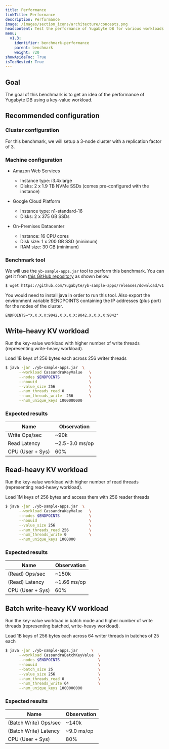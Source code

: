 ```yaml
---
title: Performance
linkTitle: Performance
description: Performance
image: /images/section_icons/architecture/concepts.png
headcontent: Test the performance of Yugabyte DB for various workloads.
menu:
  v1.3:
    identifier: benchmark-performance
    parent: benchmark
    weight: 720
showAsideToc: True
isTocNested: True
---
```


## Goal

The goal of this benchmark is to get an idea of the performance of Yugabyte DB using a key-value workload.

## Recommended configuration

### Cluster configuration

For this benchmark, we will setup a 3-node cluster with a replication factor of 3.

### Machine configuration

* Amazon Web Services

  * Instance type: i3.4xlarge
  * Disks: 2 x 1.9 TB NVMe SSDs (comes pre-configured with the instance)

* Google Cloud Platform

  * Instance type: n1-standard-16
  * Disks: 2 x 375 GB SSDs

* On-Premises Datacenter

  * Instance: 16 CPU cores
  * Disk size: 1 x 200 GB SSD (minimum)
  * RAM size: 30 GB (minimum)

### Benchmark tool

We will use the `yb-sample-apps.jar` tool to perform this benchmark. You can get it from [this GitHub repository](https://github.com/Yugabyte/yb-sample-apps) as shown below.

```sh
$ wget https://github.com/Yugabyte/yb-sample-apps/releases/download/v1.2.0/yb-sample-apps.jar?raw=true -O yb-sample-apps.jar
```

You would need to install java in order to run this tool. Also export the environment variable  $ENDPOINTS containing the IP addresses (plus port) for the nodes of the cluster.

```
ENDPOINTS="X.X.X.X:9042,X.X.X.X:9042,X.X.X.X:9042"
```

## Write-heavy KV workload

Run the key-value workload with higher number of write threads (representing write-heavy workload).  

Load 1B keys of 256 bytes each across 256 writer threads

```sh
$ java -jar ./yb-sample-apps.jar  \
      --workload CassandraKeyValue   \
      --nodes $ENDPOINTS             \
      --nouuid                       \
      --value_size 256               \
      --num_threads_read 0           \
      --num_threads_write  256       \
      --num_unique_keys 1000000000
```

### Expected results

Name    | Observation
--------|------
Write Ops/sec | ~90k
Read Latency | ~2.5-3.0 ms/op
CPU (User + Sys) | 60%

## Read-heavy KV workload

Run the key-value workload with higher number of read threads (representing read-heavy workload).

Load 1M keys of 256 bytes and access them with 256 reader threads

```sh
$ java -jar ./yb-sample-apps.jar  \
      --workload CassandraKeyValue   \
      --nodes $ENDPOINTS             \
      --nouuid                       \
      --value_size 256               \
      --num_threads_read 256         \
      --num_threads_write 0          \
      --num_unique_keys 1000000
```

### Expected results

Name    | Observation
--------|------
(Read) Ops/sec | ~150k
(Read) Latency | ~1.66 ms/op
CPU (User + Sys) | 60%

## Batch write-heavy KV workload

Run the key-value workload in batch mode and higher number of write threads (representing batched, write-heavy workload).  

Load 1B keys of 256 bytes each across 64 writer threads in batches of 25 each

```sh
$ java -jar ./yb-sample-apps.jar      \
      --workload CassandraBatchKeyValue  \
      --nodes $ENDPOINTS                 \
      --nouuid                           \
      --batch_size 25                    \
      --value_size 256                   \
      --num_threads_read 0               \
      --num_threads_write 64             \
      --num_unique_keys 1000000000
```

### Expected results

Name    | Observation
--------|------
(Batch Write) Ops/sec | ~140k
(Batch Write) Latency | ~9.0 ms/op
CPU (User + Sys) | 80%

